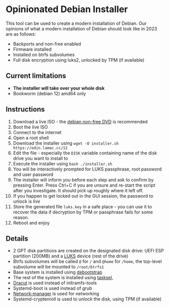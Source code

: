 # Opinionated Debian Installer

This tool can be used to create a modern installation of Debian. Our opinions of what a modern installation of Debian should look like in 2023 are as follows:

 - Backports and non-free enabled
 - Firmware installed
 - Installed on btrfs subvolumes
 - Full disk encryption using luks2, unlocked by TPM (if available)
  
## Current limitations

 - **The installer will take over your whole disk**
 - Bookworm (debian 12) amd64 only

## Instructions
 
 1. Download a live ISO - the [debian non-free DVD](https://cdimage.debian.org/cdimage/unofficial/non-free/cd-including-firmware/current-live/amd64/iso-hybrid/) is recommended
 2. Boot the live ISO
 3. Connect to the internet
 4. Open a root shell
 5. Download the installer using `wget -O installer.sh https://odin.lamac.cc/12`
 6. Edit the file - especially the `DISK` variable containing name of the disk drive you want to install to
 7. Execute the installer using `bash ./installer.sh`
 8. You will be interactively prompted for LUKS passphrase, root password and user password
 9. The installer will inform you before each step and ask to confirm by pressing Enter. Press Ctrl+C if you are unsure and re-start the script after you investigate. It should pick up roughly where it left off. 
 10. If you happen to get locked out in the GUI session, the password to unlock is _live_
 10. Store the generated file `luks.key` in a safe place - you can use it to recover the data if decryption by TPM or passphrase fails for some reason.
 11. Reboot and enjoy

## Details

- 2 GPT disk partitions are created on the designated disk drive: UEFI ESP partition (200MB) and a [LUKS](https://cryptsetup-team.pages.debian.net/cryptsetup/README.Debian.html) device (rest of the drive)
- Btrfs subvolumes will be called `@` for `/` and `@home` for `/home`, the top-level subvolume will be mounted to `/root/btrfs1`
- Base system is installed using [debootstrap](https://wiki.debian.org/Debootstrap)
- The rest of the system is installed using [tasksel](https://wiki.debian.org/tasksel),
- [Dracut](https://github.com/dracutdevs/dracut/wiki/) is used instead of initramfs-tools
- Systemd-boot is used instead of grub
- [Network-manager](https://wiki.debian.org/NetworkManager) is used for networking
- Systemd-cryptenroll is used to unlock the disk, using TPM (if available)
